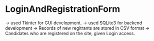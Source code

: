 # LoginAndRegistrationForm
-> used Tkinter for GUI development.
-> used SQLite3 for backend development
-> Records of new regitrants are stored in CSV format
-> Candidates who are registered on the site, given Login access.
